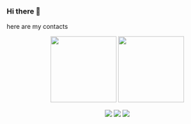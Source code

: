 ### Hi there 👋
<p>
  here are my contacts
</p>

<p align='center'>
   <a href="https://github-readme-stats.vercel.app/api?username=tanuki-er&show_icons=true&count_private=true">
       <img height=150 src="https://github-readme-stats.vercel.app/api?username=tanuki-er&show_icons=true&count_private=true"/></a>
   <a href="https://github.com/romankh3/github-readme-stats">
       <img height=150 src="https://github-readme-stats.vercel.app/api/top-langs/?username=romankh3&layout=compact"/></a>
</p>

<p align='center'>
  <a href="https://t.me/Aelys_er"> <img src="https://img.shields.io/badge/Telegram-2CA5E0?style=for-the-badge&logo=telegram&logoColor=white" /></a>
  <a> <img src="https://img.shields.io/badge/Gmail-D14836?style=for-the-badge&logo=gmail&logoColor=white"/><link miiikamikailov@gmail.com/></a>
  <a href=""><img src="https://img.shields.io/badge/WeChat-07C160?style=for-the-badge&logo=wechat&logoColor=white"/></a>
</p>


<!--
**tanuki-er/tanuki-er** is a ✨ _special_ ✨ repository because its `README.md` (this file) appears on your GitHub profile.

Here are some ideas to get you started:

- 🔭 I’m currently working on ...
- 🌱 I’m currently learning ...
- 👯 I’m looking to collaborate on ...
- 🤔 I’m looking for help with ...
- 💬 Ask me about ...
- 📫 How to reach me: ...
- 😄 Pronouns: ...
- ⚡ Fun fact: ...
-->
